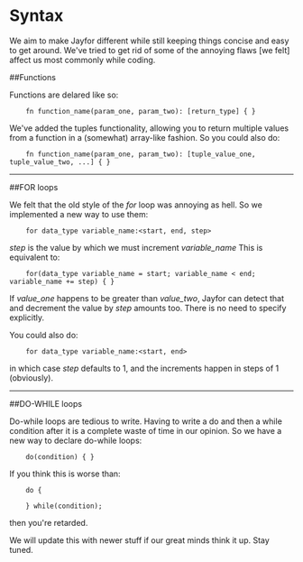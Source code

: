 # <a name="syntax styles"></a>Syntax

We aim to make Jayfor different while still keeping things concise and easy to get around. We've tried to get rid of some of the annoying flaws [we felt] affect us most commonly while coding. 

##Functions

Functions are delared like so:

		fn function_name(param_one, param_two): [return_type] { }

We've added the tuples functionality, allowing you to return multiple values from a function in a (somewhat) array-like fashion. So you could also do:

		fn function_name(param_one, param_two): [tuple_value_one, tuple_value_two, ...] { }

---------------------------------
##FOR loops


We felt that the old style of the *for* loop was annoying as hell. So we implemented a new way to use them:

		for data_type variable_name:<start, end, step>

*step* is the value by which we must increment *variable_name*
This is equivalent to:
		
		for(data_type variable_name = start; variable_name < end; variable_name += step) { }

If *value_one* happens to be greater than *value_two*, Jayfor can detect that and decrement the value by *step* amounts too. There is no need to specify explicitly.

You could also do:

		for data_type variable_name:<start, end>
		
in which case *step* defaults to 1, and the increments happen in steps of 1 (obviously).

----------------------------------------------
##DO-WHILE loops


Do-while loops are tedious to write. Having to write a do and then a while condition after it is a complete waste of time in our opinion. So we have a new way to declare do-while loops:

		do(condition) { }

If you think this is worse than:

		do {
		
		} while(condition);

then you're retarded.

We will update this with newer stuff if our great minds think it up. Stay tuned.
